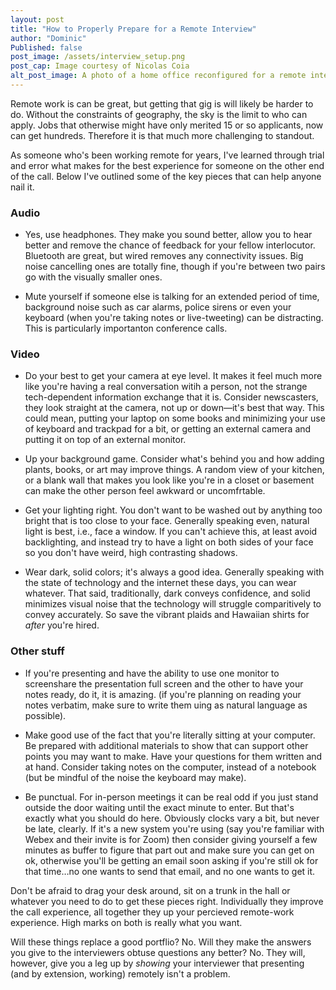 ```yaml
---
layout: post
title: "How to Properly Prepare for a Remote Interview"
author: "Dominic"
Published: false
post_image: /assets/interview_setup.png
post_cap: Image courtesy of Nicolas Coia
alt_post_image: A photo of a home office reconfigured for a remote interview
---
```


Remote work is can be great, but getting that gig is will likely be harder to do. Without the constraints of geography, the sky is the limit to who can apply. Jobs that otherwise might have only merited 15 or so applicants, now can get hundreds. Therefore it is that much more challenging to standout.

As someone who's been working remote for years, I've learned through trial and error what makes for the best experience for someone on the other end of the call. Below I've outlined some of the key pieces that can help anyone nail it.

### Audio
* Yes, use headphones. They make you sound better, allow you to hear better and remove the chance of feedback for your fellow interlocutor. Bluetooth are great, but wired removes any connectivity issues. Big noise cancelling ones are totally fine, though if you're between two pairs go with the visually smaller ones.

* Mute yourself if someone else is talking for an extended period of time, background noise such as car alarms, police sirens or even your keyboard (when you're taking notes or live-tweeting) can be distracting. This is particularly importanton conference calls.

### Video
* Do your best to get your camera at eye level. It makes it feel much more like you're having a real conversation witih a person, not the strange tech-dependent information exchange that it is. Consider newscasters, they look straight at the camera, not up or down—it's best that way. This could mean, putting your laptop on some books and minimizing your use of keyboard and trackpad for a bit, or getting an external camera and putting it on top of an external monitor. 

* Up your background game. Consider what's behind you and how adding plants, books, or art may improve things. A random view of your kitchen, or a blank wall that makes you look like you're in a closet or basement can make the other person feel awkward or uncomfrtable. 

* Get your lighting right. You don't want to be washed out by anything too bright that is too close to your face. Generally speaking even, natural light is best, i.e., face a window. If you can't achieve this, at least avoid backlighting, and instead try to have a light on both sides of your face so you don't have weird, high contrasting shadows.

* Wear dark, solid colors; it's always a good idea. Generally speaking with the state of technology and the internet these days, you can wear whatever. That said, traditionally, dark conveys confidence, and solid minimizes visual noise that the technology will struggle comparitively to convey accurately. So save the vibrant plaids and Hawaiian shirts for _after_ you're hired.

### Other stuff
* If you're presenting and have the ability to use one monitor to screenshare the presentation full screen and the other to have your notes ready, do it, it is amazing. (if you're planning on reading your notes verbatim, make sure to write them uing as natural language as possible).

* Make good use of the fact that you're literally sitting at your computer. Be prepared with additional materials to show that can support other points you may want to make. Have your questions for them written and at hand. Consider taking notes on the computer, instead of a notebook (but be mindful of the noise the keyboard may make).

* Be punctual. For in-person meetings it can be real odd if you just stand outside the door waiting until the exact minute to enter. But that's exactly what you should do here. Obviously clocks vary a bit, but never be late, clearly. If it's a new system you're using (say you're familiar with Webex and their invite is for Zoom) then consider giving yourself a few minutes as buffer to figure that part out and make sure you can get on ok, otherwise you'll be getting an email soon asking if you're still ok for that time…no one wants to send that email, and no one wants to get it.

Don't be afraid to drag your desk around, sit on a trunk in the hall or whatever you need to do to get these pieces right. Individually they improve the call experience, all together they up your percieved remote-work experience. High marks on both is really what you want.

Will these things replace a good portflio? No. Will they make the answers you give to the interviewers obtuse questions any better? No. They will, however, give you a leg up by _showing_ your interviewer that presenting (and by extension, working) remotely isn't a problem. 
